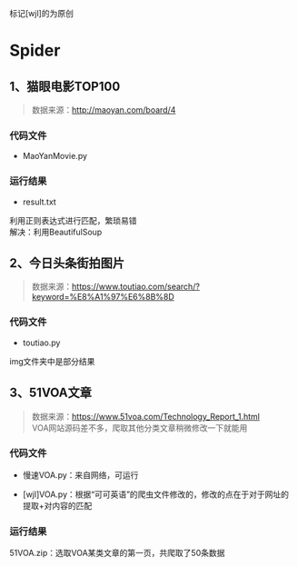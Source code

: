 标记[wjl]的为原创

# Spider

## 1、猫眼电影TOP100

> 数据来源：http://maoyan.com/board/4

### 代码文件

* MaoYanMovie.py

### 运行结果

* result.txt


利用正则表达式进行匹配，繁琐易错  
解决：利用BeautifulSoup


## 2、今日头条街拍图片

> 数据来源：https://www.toutiao.com/search/?keyword=%E8%A1%97%E6%8B%8D  


### 代码文件

* toutiao.py

img文件夹中是部分结果

## 3、51VOA文章   

> 数据来源：https://www.51voa.com/Technology_Report_1.html  
> VOA网站源码差不多，爬取其他分类文章稍微修改一下就能用


### 代码文件  

* 慢速VOA.py：来自网络，可运行   

* [wjl]VOA.py：根据“可可英语”的爬虫文件修改的，修改的点在于对于网址的提取+对内容的匹配

### 运行结果   

51VOA.zip：选取VOA某类文章的第一页，共爬取了50条数据
